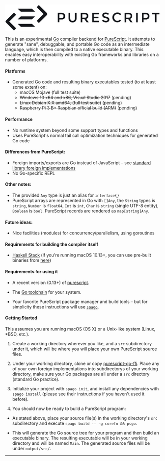 [![PureScript](https://raw.githubusercontent.com/purescript/purescript/master/logo.png)](http://purescript.org)

This is an experimental [Go](https://golang.org) compiler backend for [PureScript](https://github.com/purescript/purescript). It attempts to generate "sane", debuggable, and portable Go code as an intermediate language, which is then compiled to a native executable binary. This enables easy interoperability with existing Go frameworks and libraries on a number of platforms.

#### Platforms
* Generated Go code and resulting binary executables tested (to at least some extent) on:
  * macOS Mojave (full test suite)
  * ~~Windows 10 x64 and x86, Visual Studio 2017~~ (pending)
  * ~~Linux Debian X.X amd64, (full test suite)~~ (pending)
  * ~~Raspberry Pi 3 B+ Raspbian official build (ARM)~~ (pending)

#### Performance

* No runtime system beyond some support types and functions
* Uses PureScript's normal tail call optimization techniques for generated Go code

#### Differences from PureScript:

* Foreign imports/exports are Go instead of JavaScript – see [standard library foreign implementations](https://github.com/andyarvanitis/purescript-go-ffi)
* No Go-specific REPL

#### Other notes:

* The provided `Any` type is just an alias for `interface{}`
* PureScript arrays are represented in Go with `[]Any`, the `String` types is `string`, `Number` is `float64`, `Int` is `int`, `Char` is `string` (single UTF-8 entity), `Boolean` is `bool`. PureScript records are rendered as `map[string]Any`.

#### Future ideas:

* Nice facilities (modules) for concurrency/parallelism, using goroutines

#### Requirements for building the compiler itself

* [Haskell Stack](https://docs.haskellstack.org/en/stable/README/) (if you're running macOS 10.13+, you can use pre-built binaries from [here](https://github.com/andyarvanitis/purescript-native/releases/))

#### Requirements for using it

* A recent version (0.13+) of [purescript](https://github.com/purescript/purescript/releases).

* The [Go toolchain](https://golang.org) for your system.

* Your favorite PureScript package manager and build tools – but for simplicity these instructions will use [`spago`](https://github.com/spacchetti/spago).

#### Getting Started
This assumes you are running macOS (OS X) or a Unix-like system (Linux, *BSD, etc.).

1. Create a working directory wherever you like, and a `src` subdirectory under it, which will be where you will place your own PureScript source files.

2. Under your working directory, clone or copy [purescript-go-ffi](https://github.com/andyarvanitis/purescript-go-ffi). Place any of your own foreign implementations into subdirectorys of your working directory, make sure your Go packages are all under a `src` directory (standard Go practice).

3. Initialize your project with `spago init`, and install any dependencies with `spago install` (please see their instructions if you haven't used it before).

4. You should now be ready to build a PureScript program:
  * As stated above, place your source file(s) in the working directory's `src` subdirectory and execute `spago build -- -g corefn && psgo`.

  * This will generate the Go source tree for your program and then build an executable binary. The resulting executable will be in your working directory and will be named `Main`. The generated source files will be under `output/src/`.

---
